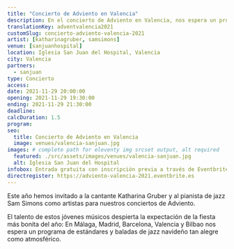 ```yaml
---
title: "Concierto de Adviento en Valencia"
description: En el concierto de Adviento en Valencia, nos espera un programa de estándares y baladas de jazz navideño tan alegre como atmosférico.
translationKey: adventvalencia2021
customSlug: concierto-adviento-valencia-2021
artist: [katharinagruber, samsimons]
venue: [sanjuanhospital]
location: Iglesia San Juan del Hospital, Valencia
city: Valencia
partners:
  - sanjuan
type: Concierto
access:
date: 2021-11-29 20:00:00
opening: 2021-11-29 19:30:00
ending: 2021-11-29 21:30:00
deadline:
calcDuration: 1.5
program:
seo:
  title: Concierto de Adviento en Valencia
  image: venues/valencia-sanjuan.jpg
images: # complete path for eleventy img srcset output, alt required
  featured: ./src/assets/images/venues/valencia-sanjuan.jpg
  alt: Iglesia San Juan del Hospital
infobox: Entrada gratuita con inscripción previa a través de Eventbrite. Agradecemos una pequeña donación para el lugar de la celebración.
directregister: https://adviento-valencia-2021.eventbrite.es
---
```


Este año hemos invitado a la cantante Katharina Gruber y al pianista de jazz Sam Simons como artistas para nuestros conciertos de Adviento.

El talento de estos jóvenes músicos despierta la expectación de la fiesta más bonita del año: En Málaga, Madrid, Barcelona, Valencia y Bilbao nos espera un programa de estándares y baladas de jazz navideño tan alegre como atmosférico.
